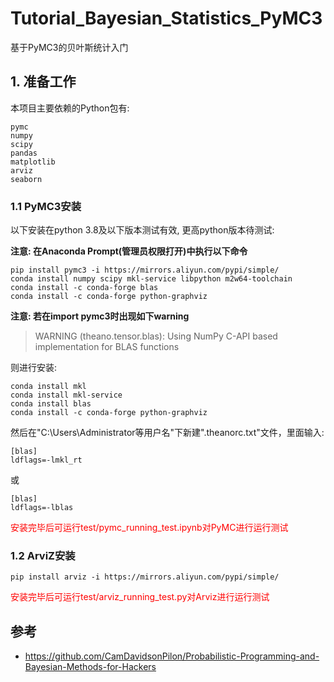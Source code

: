 # Tutorial_Bayesian_Statistics_PyMC3
基于PyMC3的贝叶斯统计入门

## 1. 准备工作

本项目主要依赖的Python包有:

```
pymc
numpy
scipy
pandas
matplotlib
arviz
seaborn
```

### 1.1 PyMC3安装

以下安装在python 3.8及以下版本测试有效, 更高python版本待测试:

**注意: 在Anaconda Prompt(管理员权限打开)中执行以下命令**

```
pip install pymc3 -i https://mirrors.aliyun.com/pypi/simple/
conda install numpy scipy mkl-service libpython m2w64-toolchain
conda install -c conda-forge blas
conda install -c conda-forge python-graphviz
```

**注意: 若在import pymc3时出现如下warning**

> WARNING (theano.tensor.blas): Using NumPy C-API based implementation for BLAS functions

则进行安装:

```
conda install mkl
conda install mkl-service
conda install blas
conda install -c conda-forge python-graphviz
```

然后在"C:\Users\Administrator等用户名"下新建".theanorc.txt"文件，里面输入:

```
[blas]
ldflags=-lmkl_rt
```

或

```
[blas]
ldflags=-lblas
```

<font color="red">安装完毕后可运行test/pymc_running_test.ipynb对PyMC进行运行测试</font >

### 1.2 ArviZ安装

```
pip install arviz -i https://mirrors.aliyun.com/pypi/simple/
```

<font color="red">安装完毕后可运行test/arviz_running_test.py对Arviz进行运行测试</font >

## 参考

* https://github.com/CamDavidsonPilon/Probabilistic-Programming-and-Bayesian-Methods-for-Hackers